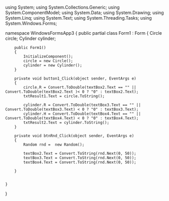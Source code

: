 using System;
using System.Collections.Generic;
using System.ComponentModel;
using System.Data;
using System.Drawing;
using System.Linq;
using System.Text;
using System.Threading.Tasks;
using System.Windows.Forms;

namespace WindowsFormsApp3
{
    public partial class Form1 : Form
    {
        Circle circle;
        Cylinder cylinder;

        public Form1()
        {
            InitializeComponent();
            circle = new Circle();
            cylinder = new Cylinder();
        }

        private void button1_Click(object sender, EventArgs e)
        {
            circle.R = Convert.ToDouble(textBox2.Text == "" || Convert.ToDouble(textBox2.Text )< 0 ? "0" : textBox2.Text);
            txtResult1.Text = circle.ToString();

            cylinder.R = Convert.ToDouble(textBox3.Text == "" || Convert.ToDouble(textBox3.Text) < 0 ? "0" : textBox3.Text);
            cylinder.H = Convert.ToDouble(textBox4.Text == "" || Convert.ToDouble(textBox4.Text) < 0 ? "0" : textBox4.Text);
            txtResult2.Text = cylinder.ToString();
        }

        private void btnRnd_Click(object sender, EventArgs e)
        {
            Random rnd =  new Random();

            textBox2.Text = Convert.ToString(rnd.Next(0, 50));
            textBox3.Text = Convert.ToString(rnd.Next(0, 50));
            textBox4.Text = Convert.ToString(rnd.Next(0, 50));

        }

       
    }
}
